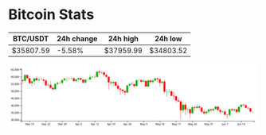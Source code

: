 # Bitcoin Stats

BTC/USDT|24h change|24h high|24h low|
|---|---|---|---|
|$35807.59|-5.58%|$37959.99|$34803.52|

<img src="./chart.svg">

